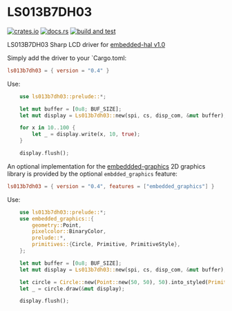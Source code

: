 # LS013B7DH03

[![crates.io](https://img.shields.io/crates/v/ls013b7dh03)](https://crates.io/crates/ls013b7dh03)
[![docs.rs](https://docs.rs/ls013b7dh03/badge.svg)](https://docs.rs/ls013b7dh03)
[![build and test](https://github.com/BogdanOlar/ls013b7dh03/actions/workflows/rust.yml/badge.svg)](https://github.com/BogdanOlar/ls013b7dh03/actions/workflows/rust.yml)

LS013B7DH03 Sharp LCD driver for [embedded-hal v1.0](https://github.com/rust-embedded/embedded-hal)

Simply add the driver to your `Cargo.toml:

```toml
ls013b7dh03 = { version = "0.4" }
```

Use:

```rs
    use ls013b7dh03::prelude::*;

    let mut buffer = [0u8; BUF_SIZE];
    let mut display = Ls013b7dh03::new(spi, cs, disp_com, &mut buffer);

    for x in 10..100 {
        let _ = display.write(x, 10, true);
    }

    display.flush();
```

An optional implementation for the [embeddded-graphics](https://github.com/embedded-graphics/embedded-graphics) 2D graphics library is provided by the optional `embdded_graphics` feature:

```toml
ls013b7dh03 = { version = "0.4", features = ["embedded_graphics"] }
```

Use:

```rs
    use ls013b7dh03::prelude::*;
    use embedded_graphics::{
        geometry::Point,
        pixelcolor::BinaryColor,
        prelude::*,
        primitives::{Circle, Primitive, PrimitiveStyle},
    };

    let mut buffer = [0u8; BUF_SIZE];
    let mut display = Ls013b7dh03::new(spi, cs, disp_com, &mut buffer);

    let circle = Circle::new(Point::new(50, 50), 50).into_styled(PrimitiveStyle::with_stroke(BinaryColor::On, 2));
    let _ = circle.draw(&mut display);

    display.flush();
```
